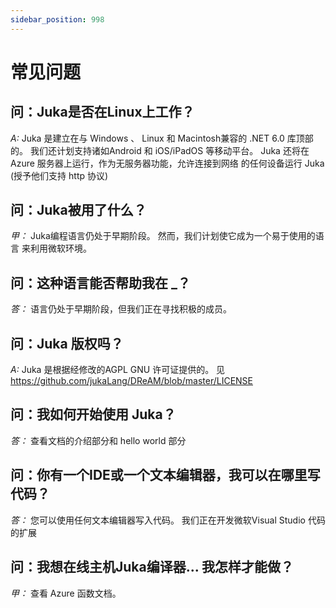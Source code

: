 ```yaml
---
sidebar_position: 998
---
```


# 常见问题

## 问：Juka是否在Linux上工作？
*A:* Juka 是建立在与 Windows 、 Linux 和 Macintosh兼容的 .NET 6.0 库顶部的。 我们还计划支持诸如Android 和 iOS/iPadOS 等移动平台。 Juka 还将在 Azure 服务器上运行，作为无服务器功能，允许连接到网络 的任何设备运行 Juka (授予他们支持 http 协议)

## 问：Juka被用了什么？
*甲：* Juka编程语言仍处于早期阶段。 然而，我们计划使它成为一个易于使用的语言 来利用微软环境。

## 问：这种语言能否帮助我在 _？
*答：* 语言仍处于早期阶段，但我们正在寻找积极的成员。


## 问：Juka 版权吗？
*A:* Juka 是根据经修改的AGPL GNU 许可证提供的。 见 https://github.com/jukaLang/DReAM/blob/master/LICENSE

## 问：我如何开始使用 Juka？
*答：* 查看文档的介绍部分和 hello world 部分

## 问：你有一个IDE或一个文本编辑器，我可以在哪里写代码？
*答：* 您可以使用任何文本编辑器写入代码。 我们正在开发微软Visual Studio 代码的扩展

## 问：我想在线主机Juka编译器... 我怎样才能做？
*甲：* 查看 Azure 函数文档。